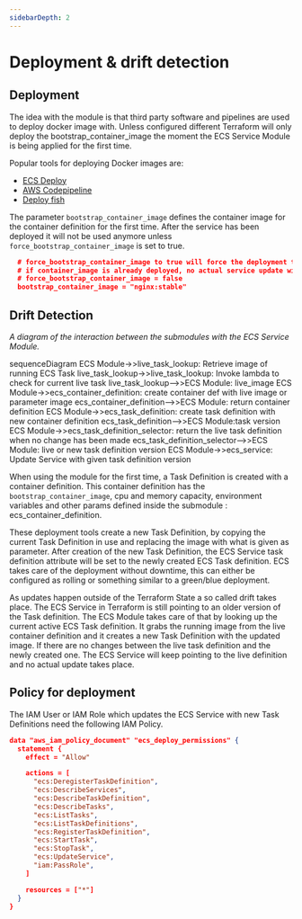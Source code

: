 ```yaml
---
sidebarDepth: 2
---
```


# Deployment & drift detection

## Deployment

The idea with the module is that third party software and pipelines are used to deploy docker image with. Unless configured different Terraform will only deploy the bootstrap_container_image the moment the ECS Service Module is being applied for the first time.

Popular tools for deploying Docker images are:

* [ECS Deploy](https://github.com/silinternational/ecs-deploy)
* [AWS Codepipeline](https://aws.amazon.com/codepipeline/)
* [Deploy fish](https://github.com/caltechads/deployfish)

The parameter `bootstrap_container_image` defines the container image for the container definition for the first time. After the service has been deployed it will not be used anymore unless `force_bootstrap_container_image` is set to true.
```json
  # force_bootstrap_container_image to true will force the deployment to use var.bootstrap_container_image as container_image
  # if container_image is already deployed, no actual service update will happen
  # force_bootstrap_container_image = false
  bootstrap_container_image = "nginx:stable"
```

<mermaid/>

## Drift Detection

*A diagram of the interaction between the submodules with the ECS Service Module.*

<div class="mermaid">
sequenceDiagram
    ECS Module->>live_task_lookup: Retrieve image of running ECS Task
    live_task_lookup->>live_task_lookup: Invoke lambda to check for current live task
    live_task_lookup-->>ECS Module: live_image
    ECS Module->>ecs_container_definition: create container def with live image or parameter image
    ecs_container_definition-->>ECS Module: return container definition
    ECS Module->>ecs_task_definition: create task definition with new container definition
    ecs_task_definition-->>ECS Module:task version
    ECS Module->>ecs_task_definition_selector: return the live task definition when no change has been made
    ecs_task_definition_selector-->>ECS Module: live or new task definition version
    ECS Module->>ecs_service: Update Service with given task definition version
</div>


When using the module for the first time, a Task Definition is created with a container definition. This container definition has the `bootstrap_container_image`, cpu and memory capacity, environment variables and other params defined inside the submodule : ecs_container_definition. 

These deployment tools create a new Task Definition, by copying the current Task Definition in use and replacing the image with what is given as parameter. After creation of the new Task Definition, the ECS Service task definition attribute will be set to the newly created ECS Task definition. ECS takes care of the deployment without downtime, this can either be configured as rolling or something similar to a green/blue deployment.

As updates happen outside of the Terraform State a so called drift takes place. The ECS Service in Terraform is still pointing to an older version of the Task definition. The ECS Module takes care of that by looking up the current active ECS Task definition. It grabs the running image from the live container definition and it creates a new Task Definition with the updated image. If there are no changes between the live task definition and the newly created one. The ECS Service will keep pointing to the live definition and no actual update takes place.


## Policy for deployment

The IAM User or IAM Role which updates the ECS Service with new Task Definitions need the following IAM Policy.
```json
data "aws_iam_policy_document" "ecs_deploy_permissions" {
  statement {
    effect = "Allow"

    actions = [
      "ecs:DeregisterTaskDefinition",
      "ecs:DescribeServices",
      "ecs:DescribeTaskDefinition",
      "ecs:DescribeTasks",
      "ecs:ListTasks",
      "ecs:ListTaskDefinitions",
      "ecs:RegisterTaskDefinition",
      "ecs:StartTask",
      "ecs:StopTask",
      "ecs:UpdateService",
      "iam:PassRole",
    ]

    resources = ["*"]
  }
}
```

